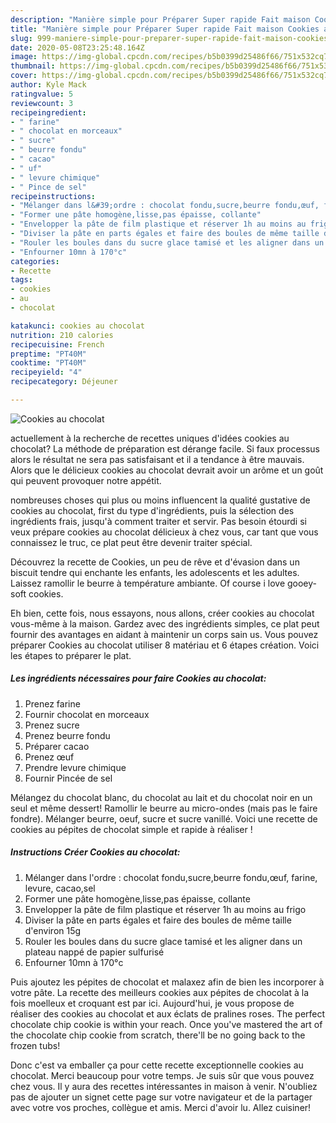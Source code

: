 ```yaml
---
description: "Manière simple pour Préparer Super rapide Fait maison Cookies au chocolat"
title: "Manière simple pour Préparer Super rapide Fait maison Cookies au chocolat"
slug: 999-maniere-simple-pour-preparer-super-rapide-fait-maison-cookies-au-chocolat
date: 2020-05-08T23:25:48.164Z
image: https://img-global.cpcdn.com/recipes/b5b0399d25486f66/751x532cq70/cookies-au-chocolat-photo-principale-de-la-recette.jpg
thumbnail: https://img-global.cpcdn.com/recipes/b5b0399d25486f66/751x532cq70/cookies-au-chocolat-photo-principale-de-la-recette.jpg
cover: https://img-global.cpcdn.com/recipes/b5b0399d25486f66/751x532cq70/cookies-au-chocolat-photo-principale-de-la-recette.jpg
author: Kyle Mack
ratingvalue: 5
reviewcount: 3
recipeingredient:
- " farine"
- " chocolat en morceaux"
- " sucre"
- " beurre fondu"
- " cacao"
- " uf"
- " levure chimique"
- " Pince de sel"
recipeinstructions:
- "Mélanger dans l&#39;ordre : chocolat fondu,sucre,beurre fondu,œuf, farine, levure, cacao,sel"
- "Former une pâte homogène,lisse,pas épaisse, collante"
- "Envelopper la pâte de film plastique et réserver 1h au moins au frigo"
- "Diviser la pâte en parts égales et faire des boules de même taille d&#39;environ 15g"
- "Rouler les boules dans du sucre glace tamisé et les aligner dans un plateau nappé de papier sulfurisé"
- "Enfourner 10mn à 170°c"
categories:
- Recette
tags:
- cookies
- au
- chocolat

katakunci: cookies au chocolat 
nutrition: 210 calories
recipecuisine: French
preptime: "PT40M"
cooktime: "PT40M"
recipeyield: "4"
recipecategory: Déjeuner

---
```



![Cookies au chocolat](https://img-global.cpcdn.com/recipes/b5b0399d25486f66/751x532cq70/cookies-au-chocolat-photo-principale-de-la-recette.jpg)

actuellement à la recherche de recettes uniques d'idées cookies au chocolat? La méthode de préparation est dérange facile. Si faux processus alors le résultat ne sera pas satisfaisant et il a tendance à être mauvais. Alors que le délicieux cookies au chocolat devrait avoir un arôme et un goût qui peuvent provoquer notre appétit.

nombreuses choses qui plus ou moins influencent la qualité gustative de cookies au chocolat, first du type d'ingrédients, puis la sélection des ingrédients frais, jusqu'à comment traiter et servir. Pas besoin étourdi si veux prépare cookies au chocolat délicieux à chez vous, car tant que vous connaissez le truc, ce plat peut être devenir traiter spécial.

Découvrez la recette de Cookies, un peu de rêve et d&#39;évasion dans un biscuit tendre qui enchante les enfants, les adolescents et les adultes. Laissez ramollir le beurre à température ambiante. Of course i love gooey-soft cookies.


Eh bien, cette fois, nous essayons, nous allons, créer cookies au chocolat vous-même à la maison. Gardez avec des ingrédients simples, ce plat peut fournir des avantages en aidant à maintenir un corps sain us. Vous pouvez préparer Cookies au chocolat utiliser 8 matériau et 6 étapes création. Voici les étapes to préparer le plat.

<!--inarticleads1-->

##### Les ingrédients nécessaires pour faire Cookies au chocolat:

1. Prenez  farine
1. Fournir  chocolat en morceaux
1. Prenez  sucre
1. Prenez  beurre fondu
1. Préparer  cacao
1. Prenez  œuf
1. Prendre  levure chimique
1. Fournir  Pincée de sel


Mélangez du chocolat blanc, du chocolat au lait et du chocolat noir en un seul et même dessert! Ramollir le beurre au micro-ondes (mais pas le faire fondre). Mélanger beurre, oeuf, sucre et sucre vanillé. Voici une recette de cookies au pépites de chocolat simple et rapide à réaliser ! 

<!--inarticleads2-->

##### Instructions Créer Cookies au chocolat:

1. Mélanger dans l&#39;ordre : chocolat fondu,sucre,beurre fondu,œuf, farine, levure, cacao,sel
1. Former une pâte homogène,lisse,pas épaisse, collante
1. Envelopper la pâte de film plastique et réserver 1h au moins au frigo
1. Diviser la pâte en parts égales et faire des boules de même taille d&#39;environ 15g
1. Rouler les boules dans du sucre glace tamisé et les aligner dans un plateau nappé de papier sulfurisé
1. Enfourner 10mn à 170°c


Puis ajoutez les pépites de chocolat et malaxez afin de bien les incorporer à votre pâte. La recette des meilleurs cookies aux pépites de chocolat à la fois moelleux et croquant est par ici. Aujourd&#39;hui, je vous propose de réaliser des cookies au chocolat et aux éclats de pralines roses. The perfect chocolate chip cookie is within your reach. Once you&#39;ve mastered the art of the chocolate chip cookie from scratch, there&#39;ll be no going back to the frozen tubs! 


Donc c'est va emballer ça pour cette recette exceptionnelle cookies au chocolat. Merci beaucoup pour votre temps. Je suis sûr que vous pouvez chez vous. Il y aura des recettes  intéressantes in maison à venir. N'oubliez pas de ajouter un signet cette page sur votre navigateur et de la partager avec votre vos proches, collègue et amis. Merci d'avoir lu. Allez cuisiner!
